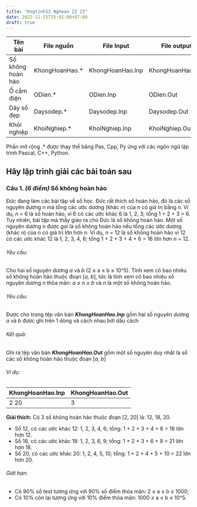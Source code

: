 ```yaml
---
title: "Hsgtinh12 Nghean 22 23"
date: 2022-11-15T15:02:00+07:00
draft: true
---
```


| Tên bài           | File nguồn      | File Input       | File output      | Thời gian | Bộ nhớ |
| ----------------- | --------------- | ---------------- | ---------------- | --------- | ------ |
| Số không hoàn hảo | KhongHoanHao.\* | KhongHoanHao.Inp | KhongHoanHao.Out | 1 giây    | 1024mb |
| Ổ cắm điện        | ODien.\*        | ODien.Inp        | ODien.Out        | 1 giây    | 1024mb |
| Dãy số đẹp        | Daysodep.\*     | Daysodep.Inp     | Daysodep.Out     | 2 giây    | 1024mb |
| Khỏi nghiệp       | KhoiNghiep.\*   | KhoiNghiep.Inp   | KhoiNghiep.Out   | 1 giây    | 1024mb |

Phần mở rộng .\* được thay thế bằng Pas, Cpp, Py ứng với các ngôn ngữ lập trình Pascal, C++, Python.

## Hãy lập trình giải các bài toán sau

### Câu 1. _(6 điểm)_ Số không hoàn hảo

Đức đang làm các bài tập về số học. Đức rất thích số hoàn hảo, đó là các số nguyên dương _n_ mà tổng các ước dương (khác _n_) của _n_ có giá trị bằng 𝑛. Ví dụ, _n_ = 6 là số hoàn hảo, vì 6 có các ước khác 6 là 1, 2, 3; tổng 1 + 2 + 3 = 6. Tuy nhiên, bài tập mà thầy giáo ra cho Đức là số không hoàn hảo. Một số nguyên dương _n_ được gọi là số không hoàn hảo nếu tổng các ước dương (khác _n_) của _n_ có giá trị lớn hơn _n_. Ví dụ, _n_ = 12 là số không hoàn hảo vì 12 có các ước khác 12 là 1, 2, 3, 4, 6; tổng 1 + 2 + 3 + 4 + 6 = 16 lớn hơn _n_ = 12.

###### Yêu cầu:

Cho hai số nguyên dương _a_ và _b_ (2 ≤ a ≤ b ≤ 10^5). Tính xem có bao nhiêu số không hoàn hảo thuộc đoạn [*a, b*], tức là tính xem có bao nhiêu số nguyên dương _n_ thỏa mãn: _a ≤ n ≤ b_ và _n_ là một số không hoàn hảo.

###### Yêu cầu:

Được cho trong tệp văn bản _**KhongHoanHao.Inp**_ gồm hai số nguyên dương _a_ và _b_ được ghi trên 1 dòng và cách nhau bởi dấu cách

###### Kết quả:

Ghi ra tệp văn bản **_KhongHoanHao.Out_** gồm một số nguyên duy nhất là số các số không hoàn hảo thuộc đoạn [*a*, *b*]

###### Ví dụ:

| KhongHoanHao.Inp | KhongHoanHao.Out |
| ---------------- | ---------------- |
| 2 20             | 3                |

**Giải thích:** Có 3 số không hoàn hảo thuộc đoạn [2, 20] là: 12, 18, 20.

- Số 12, có các ước khác 12: 1, 2, 3, 4, 6; tổng: 1 + 2 + 3 + 4 + 6 = 16 lớn hơn 12.
- Số 18, có các ước khác 18: 1, 2, 3, 6, 9; tổng: 1 + 2 + 3 + 6 + 9 = 21 lớn hơn 18.
- Số 20, có các ước khác 20: 1, 2, 4, 5, 10; tổng: 1 + 2 + 4 + 5 + 10 = 22 lớn hơn 20.

###### Giới hạn:

- Có 90% số test tương ứng với 90% số điểm thỏa mãn: 2 ≤ a ≤ b ≤ 1000;
- Có 10% còn lại tương ứng với 10% điểm thỏa mãn: 1000 ≤ a ≤ b ≤ 10^5.
